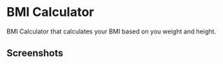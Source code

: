 # BMI Calculator

BMI Calculator that calculates your BMI based on you weight and height.

## Screenshots
![]()
